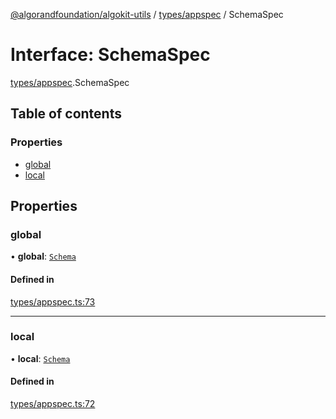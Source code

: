 [@algorandfoundation/algokit-utils](../README.md) / [types/appspec](../modules/types_appspec.md) / SchemaSpec

# Interface: SchemaSpec

[types/appspec](../modules/types_appspec.md).SchemaSpec

## Table of contents

### Properties

- [global](types_appspec.SchemaSpec.md#global)
- [local](types_appspec.SchemaSpec.md#local)

## Properties

### global

• **global**: [`Schema`](types_appspec.Schema.md)

#### Defined in

[types/appspec.ts:73](https://github.com/algorandfoundation/algokit-utils-ts/blob/600c806/src/types/appspec.ts#L73)

___

### local

• **local**: [`Schema`](types_appspec.Schema.md)

#### Defined in

[types/appspec.ts:72](https://github.com/algorandfoundation/algokit-utils-ts/blob/600c806/src/types/appspec.ts#L72)
